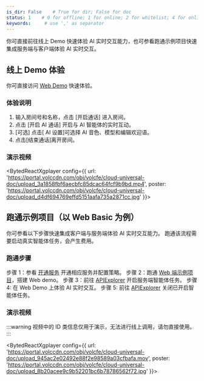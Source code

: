 ```yaml
---
is_dir: False    # True for dir; False for doc
status: 1    # 0 for offline; 1 for online; 2 for whitelist; 4 for online but hidden in TOC
keywords:     # use ',' as separator
---
```


你可直接前往线上 Demo 快速体验 AI 实时交互能力，也可参看跑通示例项目快速集成服务端与客户端体验 AI 实时交互。 

## 线上 Demo 体验

你可直接访问 [Web Demo](https://demo.volcvideo.com/aigc/login) 快速体验。

### 体验说明

1. 输入房间号和名称，点击 [开启通话] 进入房间。
2. 点击 [开启 AI 通话] 开启与 AI 智能体的实时互动。
3. [可选] 点击[ AI 设置]可选择 AI 音色、模型和编辑欢迎语。
4. 点击[结束通话]离开房间。

### 演示视频

<BytedReactXgplayer config={{ url: 'https://portal.volccdn.com/obj/volcfe/cloud-universal-doc/upload_3a1858fbf6aecbfc85dcac64fcf9b9bd.mp4', poster: 'https://portal.volccdn.com/obj/volcfe/cloud-universal-doc/upload_d4df694769effd5151aafa735a2871cc.jpg' }}></BytedReactXgplayer>

## 跑通示例项目（以 Web Basic 为例）
你可参看以下步骤快速集成客户端与服务端体验 AI 实时交互能力。
跑通该流程需要启动真实智能体任务，会产生费用。

### 跑通步骤

步骤 1：参看 [开通服务](https://www.volcengine.com/docs/6348/1315561) 开通相应服务并配置策略。
步骤 2：跑通 [Web 端示例项目](https://www.volcengine.com/docs/6348/77374)，搭建 Web demo。
步骤 3：前往 [APIExplorer](https://api.volcengine.com/api-explorer?action=StartVoiceChat&data=%7B%7D&groupName=%E6%99%BA%E8%83%BD%E4%BD%93&query=%7B%7D&serviceCode=rtc&version=2024-06-01) 开启服务端智能体任务。
步骤 4: 在 Web Demo 上体验 AI 实时交互。
步骤 5: 前往 [APIExplorer](https://api.volcengine.com/api-explorer?action=StopVoiceChat&data=%7B%7D&groupName=%E6%99%BA%E8%83%BD%E4%BD%93&query=%7B%7D&serviceCode=rtc&version=2024-06-01) 关闭已开启智能体任务。

### 演示视频

:::warning
视频中的 ID 类信息仅用于演示，无法进行线上调用，请勿直接使用。
:::

<BytedReactXgplayer config={{ url: 'https://portal.volccdn.com/obj/volcfe/cloud-universal-doc/upload_945ac2e02492e88f2e98589a03cfbafa.mov', poster: 'https://portal.volccdn.com/obj/volcfe/cloud-universal-doc/upload_8b20acee9c9b52201bc6b78786562f72.jpg' }}></BytedReactXgplayer>
